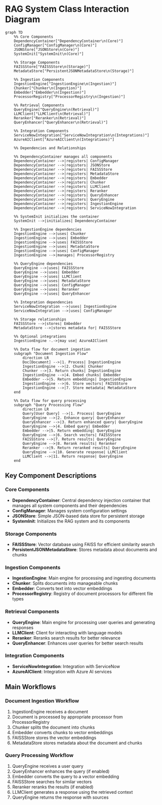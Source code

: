 # RAG System Class Interaction Diagram

```mermaid
graph TD
    %% Core Components
    DependencyContainer["DependencyContainer\n(Core)"]
    ConfigManager["ConfigManager\n(Core)"]
    JSONStore["JSONStore\n(Core)"]
    SystemInit["SystemInit\n(Core)"]
    
    %% Storage Components
    FAISSStore["FAISSStore\n(Storage)"]
    MetadataStore["PersistentJSONMetadataStore\n(Storage)"]
    
    %% Ingestion Components
    IngestionEngine["IngestionEngine\n(Ingestion)"]
    Chunker["Chunker\n(Ingestion)"]
    Embedder["Embedder\n(Ingestion)"]
    ProcessorRegistry["ProcessorRegistry\n(Ingestion)"]
    
    %% Retrieval Components
    QueryEngine["QueryEngine\n(Retrieval)"]
    LLMClient["LLMClient\n(Retrieval)"]
    Reranker["Reranker\n(Retrieval)"]
    QueryEnhancer["QueryEnhancer\n(Retrieval)"]
    
    %% Integration Components
    ServiceNowIntegration["ServiceNowIntegration\n(Integrations)"]
    AzureAIClient["AzureAIClient\n(Integrations)"]
    
    %% Dependencies and Relationships
    
    %% DependencyContainer manages all components
    DependencyContainer -->|registers| ConfigManager
    DependencyContainer -->|registers| JSONStore
    DependencyContainer -->|registers| FAISSStore
    DependencyContainer -->|registers| MetadataStore
    DependencyContainer -->|registers| Embedder
    DependencyContainer -->|registers| Chunker
    DependencyContainer -->|registers| LLMClient
    DependencyContainer -->|registers| Reranker
    DependencyContainer -->|registers| QueryEnhancer
    DependencyContainer -->|registers| QueryEngine
    DependencyContainer -->|registers| IngestionEngine
    DependencyContainer -->|registers| ServiceNowIntegration
    
    %% SystemInit initializes the container
    SystemInit -->|initializes| DependencyContainer
    
    %% IngestionEngine dependencies
    IngestionEngine -->|uses| Chunker
    IngestionEngine -->|uses| Embedder
    IngestionEngine -->|uses| FAISSStore
    IngestionEngine -->|uses| MetadataStore
    IngestionEngine -->|uses| ConfigManager
    IngestionEngine -->|manages| ProcessorRegistry
    
    %% QueryEngine dependencies
    QueryEngine -->|uses| FAISSStore
    QueryEngine -->|uses| Embedder
    QueryEngine -->|uses| LLMClient
    QueryEngine -->|uses| MetadataStore
    QueryEngine -->|uses| ConfigManager
    QueryEngine -->|uses| Reranker
    QueryEngine -->|uses| QueryEnhancer
    
    %% Integration dependencies
    ServiceNowIntegration -->|uses| IngestionEngine
    ServiceNowIntegration -->|uses| ConfigManager
    
    %% Storage relationships
    FAISSStore -->|stores| Embedder
    MetadataStore -->|stores metadata for| FAISSStore
    
    %% Optional integrations
    IngestionEngine -.->|may use| AzureAIClient
    
    %% Data flow for document ingestion
    subgraph "Document Ingestion Flow"
        direction LR
        Doc[Document] -->|1. Process| IngestionEngine
        IngestionEngine -->|2. Chunk| Chunker
        Chunker -->|3. Return chunks| IngestionEngine
        IngestionEngine -->|4. Embed chunks| Embedder
        Embedder -->|5. Return embeddings| IngestionEngine
        IngestionEngine -->|6. Store vectors| FAISSStore
        IngestionEngine -->|7. Store metadata| MetadataStore
    end
    
    %% Data flow for query processing
    subgraph "Query Processing Flow"
        direction LR
        Query[User Query] -->|1. Process| QueryEngine
        QueryEngine -->|2. Enhance query| QueryEnhancer
        QueryEnhancer -->|3. Return enhanced query| QueryEngine
        QueryEngine -->|4. Embed query| Embedder
        Embedder -->|5. Return embedding| QueryEngine
        QueryEngine -->|6. Search vectors| FAISSStore
        FAISSStore -->|7. Return results| QueryEngine
        QueryEngine -->|8. Rerank results| Reranker
        Reranker -->|9. Return reranked results| QueryEngine
        QueryEngine -->|10. Generate response| LLMClient
        LLMClient -->|11. Return response| QueryEngine
    end
```

## Key Component Descriptions

### Core Components
- **DependencyContainer**: Central dependency injection container that manages all system components and their dependencies
- **ConfigManager**: Manages system configuration settings
- **JSONStore**: Simple JSON-based data store for persistent storage
- **SystemInit**: Initializes the RAG system and its components

### Storage Components
- **FAISSStore**: Vector database using FAISS for efficient similarity search
- **PersistentJSONMetadataStore**: Stores metadata about documents and chunks

### Ingestion Components
- **IngestionEngine**: Main engine for processing and ingesting documents
- **Chunker**: Splits documents into manageable chunks
- **Embedder**: Converts text into vector embeddings
- **ProcessorRegistry**: Registry of document processors for different file types

### Retrieval Components
- **QueryEngine**: Main engine for processing user queries and generating responses
- **LLMClient**: Client for interacting with language models
- **Reranker**: Reranks search results for better relevance
- **QueryEnhancer**: Enhances user queries for better search results

### Integration Components
- **ServiceNowIntegration**: Integration with ServiceNow
- **AzureAIClient**: Integration with Azure AI services

## Main Workflows

### Document Ingestion Workflow
1. IngestionEngine receives a document
2. Document is processed by appropriate processor from ProcessorRegistry
3. Chunker splits the document into chunks
4. Embedder converts chunks to vector embeddings
5. FAISSStore stores the vector embeddings
6. MetadataStore stores metadata about the document and chunks

### Query Processing Workflow
1. QueryEngine receives a user query
2. QueryEnhancer enhances the query (if enabled)
3. Embedder converts the query to a vector embedding
4. FAISSStore searches for similar vectors
5. Reranker reranks the results (if enabled)
6. LLMClient generates a response using the retrieved context
7. QueryEngine returns the response with sources
